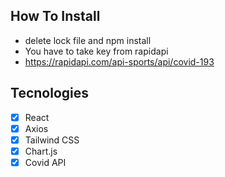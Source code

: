 ## How To Install

- delete lock file and npm install
- You have to take key from rapidapi
- https://rapidapi.com/api-sports/api/covid-193

## Tecnologies

- [x] React
- [x] Axios
- [x] Tailwind CSS
- [x] Chart.js
- [x] Covid API
